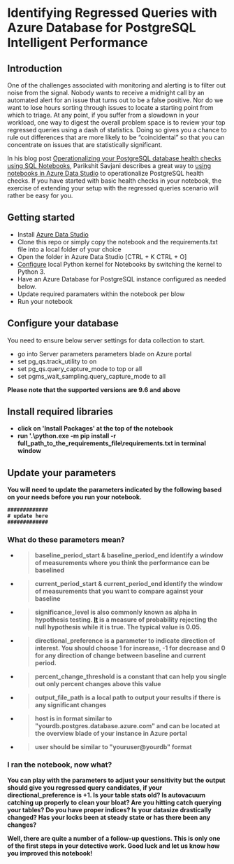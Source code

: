 # Identifying Regressed Queries with Azure Database for PostgreSQL Intelligent Performance
 
## Introduction
One of the challenges associated with monitoring and alerting is to filter out noise from the signal. Nobody wants to receive a midnight call by an automated alert for an issue that turns out to be a false positive. Nor do we want to lose hours sorting through issues to locate a starting point from which to triage. At any point, if you suffer from a slowdown in your workload, one way to digest the overall problem space is to review your top regressed queries using a dash of statistics. Doing so gives you a chance to rule out differences that are more likely to be “coincidental” so that you can concentrate on issues that are statistically significant. 

In his blog post [Operationalizing your PostgreSQL database health checks using SQL Notebooks](https://azure.microsoft.com/en-us/blog/operationalizing-your-database-health-checks-using-sql-notebooks/), Parikshit Savjani describes a great way to [using notebooks in Azure Data Studio](https://docs.microsoft.com/en-us/sql/azure-data-studio/sql-notebooks?view=sql-server-2017) to operationalize PostgreSQL health checks. If you have started with basic health checks in your notebook, the exercise of extending your setup with the regressed queries scenario will rather be easy for you.
 
## Getting started
* Install [Azure Data Studio]()
* Clone this repo or simply copy the notebook and the requirements.txt file into a local folder of your choice
* Open the folder in Azure Data Studio [CTRL + K CTRL + O]
* [Configure](https://docs.microsoft.com/en-us/sql/azure-data-studio/sql-notebooks?view=sql-server-2017#manage-packages) local Python kernel for Notebooks by switching the kernel to Python 3.
* Have an Azure Database for PostgreSQL instance configured as needed below.
* Update required paramaters within the notebook per blow
* Run your notebook

## Configure your database
You need to ensure below server settings for data collection to start.
* go into Server parameters parameters blade on Azure portal
* set pg_qs.track_utility to on
* set pg_qs.query_capture_mode to top or all
* set pgms_wait_sampling.query_capture_mode to all
 
<b>Please note that the supported versions are 9.6 and above

## Install required libraries
* click on 'Install Packages' at the top of the notebook
* run '.\python.exe -m pip install -r full_path_to_the_requirements_file\requirements.txt in terminal window

## Update your parameters
You will need to update the parameters indicated by the following based on your needs before you run your notebook.

    #############
    # update here
    #############

### What do these parameters mean?
* > baseline_period_start & baseline_period_end identify a window of measurements where you think the performance can be baselined
* > current_period_start & current_period_end identify the window of measurements that you want to compare against your baseline
* > significance_level is also commonly known as alpha in hypothesis testing. [It](https://en.wikipedia.org/wiki/Statistical_significance) is a measure of probability rejecting the null hypothesis while it is true. The typical value is 0.05.
* > directional_preference is a parameter to indicate direction of interest. You should choose 1 for increase, -1 for decrease and 0 for any direction of change between baseline and current period.
* > percent_change_threshold is a constant that can help you single out only percent changes above this value
* > output_file_path is a local path to output your results if there is any significant changes
* > host is in format similar to "yourdb.postgres.database.azure.com" and can be located at the overview blade of your instance in Azure portal
* > user should be similar to "youruser@yourdb" format

### I ran the notebook, now what?
You can play with the parameters to adjust your sensitivity but the output should give you regressed query candidates, if your directional_preference is +1. Is your table stats old? Is autovacuum catching up properly to clean your bloat? Are you hitting catch querying your tables? Do you have proper indices? Is your datasize drastically changed? Has your locks been at steady state or has there been any changes? 

Well, there are quite a number of a follow-up questions. This is only one of the first steps in your detective work. Good luck and let us know how you improved this notebook!